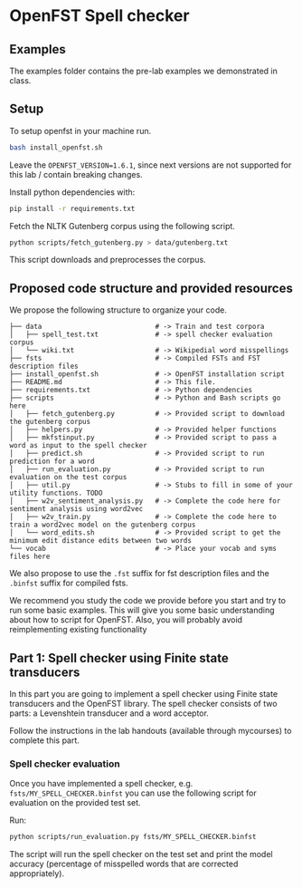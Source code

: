 # OpenFST Spell checker 

## Examples
The examples folder contains the pre-lab examples we demonstrated in class.

## Setup

To setup openfst in your machine run.

```bash
bash install_openfst.sh
```

Leave the `OPENFST_VERSION=1.6.1`, since next versions are not supported for this lab / contain breaking changes.

Install python dependencies with:

```bash
pip install -r requirements.txt
```

Fetch the NLTK Gutenberg corpus using the following script.

```bash
python scripts/fetch_gutenberg.py > data/gutenberg.txt
```
This script downloads and preprocesses the corpus.

## Proposed code structure and provided resources

We propose the following structure to organize your code.
```
├── data                            # -> Train and test corpora
│   ├── spell_test.txt              # -> spell checker evaluation corpus
│   └── wiki.txt                    # -> Wikipedial word misspellings
├── fsts                            # -> Compiled FSTs and FST description files
├── install_openfst.sh              # -> OpenFST installation script
├── README.md                       # -> This file.
├── requirements.txt                # -> Python dependencies
├── scripts                         # -> Python and Bash scripts go here
│   ├── fetch_gutenberg.py          # -> Provided script to download the gutenberg corpus
│   ├── helpers.py                  # -> Provided helper functions
│   ├── mkfstinput.py               # -> Provided script to pass a word as input to the spell checker
│   ├── predict.sh                  # -> Provided script to run prediction for a word
│   ├── run_evaluation.py           # -> Provided script to run evaluation on the test corpus
│   ├── util.py                     # -> Stubs to fill in some of your utility functions. TODO
│   ├── w2v_sentiment_analysis.py   # -> Complete the code here for sentiment analysis using word2vec
│   ├── w2v_train.py                # -> Complete the code here to train a word2vec model on the gutenberg corpus
│   └── word_edits.sh               # -> Provided script to get the minimum edit distance edits between two words
└── vocab                           # -> Place your vocab and syms files here
```
We also propose to use the `.fst` suffix for fst description files and the `.binfst` suffix for compiled fsts.

We recommend you study the code we provide before you start and try to run some basic examples.
This will give you some basic understanding about how to script for OpenFST.
Also, you will probably avoid reimplementing existing functionality


## Part 1: Spell checker using Finite state transducers

In this part you are going to implement a spell checker using Finite state transducers and the
OpenFST library. The spell checker consists of two parts: a Levenshtein transducer and a word
acceptor.

Follow the instructions in the lab handouts (available through mycourses) to complete this part.

### Spell checker evaluation

Once you have implemented a spell checker, e.g. `fsts/MY_SPELL_CHECKER.binfst` you can use the
following script for evaluation on the provided test set.

Run:

```bash
python scripts/run_evaluation.py fsts/MY_SPELL_CHECKER.binfst
```

The script will run the spell checker on the test set and print the model accuracy (percentage
of misspelled words that are corrected appropriately).

